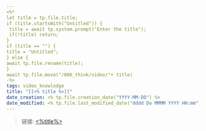 ```yaml
---
<%*
let title = tp.file.title;
if (title.startsWith("Untitled")) {
 title = await tp.system.prompt("Enter the title");
 if(!title) return;
}
if (title == "") {
title = "Untitled";
} else {
await tp.file.rename(title);
}
await tp.file.move("/006_think/video/"+ title)
-%>
tags: video_knowledge
title: "[[<% title %>]]"
date_creation: <% tp.file.creation_date("YYYY-MM-DD") %>
date_modified: <% tp.file.last_modified_date("dddd Do MMMM YYYY HH:mm") %>
---
```

>链接: [<%title%>]()






